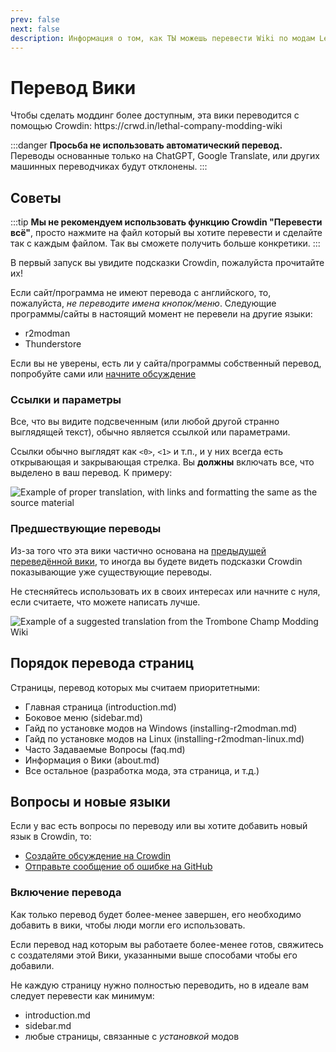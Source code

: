 ```yaml
---
prev: false
next: false
description: Информация о том, как ТЫ можешь перевести Wiki по модам Lethal Company на свой язык.
---
```


# Перевод Вики

Чтобы сделать моддинг более доступным, эта вики переводится с помощью Crowdin: https\://crwd.in/lethal-company-modding-wiki

:::danger
**Просьба не использовать автоматический перевод.**
Переводы основанные только на ChatGPT, Google Translate, или других машинных переводчиках будут отклонены.
:::

## Советы

:::tip
**Мы не рекомендуем использовать функцию Crowdin "Перевести всё"**, просто нажмите на файл который вы хотите перевести и сделайте так с каждым файлом. Так вы сможете получить больше конкретики.
:::

В первый запуск вы увидите подсказки Crowdin, пожалуйста прочитайте их!

Если сайт/программа не имеют перевода с английского, то, пожалуйста, _не переводите имена кнопок/меню_. Следующие программы/сайты в настоящий момент не перевели на другие языки:

- r2modman
- Thunderstore

Если вы не уверены, есть ли у сайта/программы собственный перевод, попробуйте сами или [начните обсуждение](#questions-and-new-languages)

### Ссылки и параметры

Все, что вы видите подсвеченным (или любой другой странно выглядящей текст), обычно является ссылкой или параметрами.

Ссылки обычно выглядят как `<0>`, `<1>` и т.п., и у них всегда есть открывающая и закрывающая стрелка. Вы **должны** включать все, что выделено в ваш перевод. К примеру:

![Example of proper translation, with links and formatting the same as the source material](/images/translating-the-wiki/dutchformattingexample.png)

### Предшествующие переводы

Из-за того что эта вики частично основана на [предыдущей переведённой вики](https://trombone.wiki), то иногда вы будете видеть подсказки Crowdin показывающие уже существующие переводы.

Не стесняйтесь использовать их в своих интересах или начните с нуля, если считаете, что можете написать лучше.

![Example of a suggested translation from the Trombone Champ Modding Wiki](/images/translating-the-wiki/suggestions.png)

## Порядок перевода страниц

Страницы, перевод которых мы считаем приоритетными:

- Главная страница (introduction.md)
- Боковое меню (sidebar.md)
- Гайд по установке модов на Windows (installing-r2modman.md)
- Гайд по установке модов на Linux (installing-r2modman-linux.md)
- Часто Задаваемые Вопросы (faq.md)
- Информация о Вики (about.md)
- Все остальное (разработка мода, эта страница, и т.д.)

## Вопросы и новые языки

Если у вас есть вопросы по переводу или вы хотите добавить новый язык в Crowdin, то:

- [Создайте обсуждение на Crowdin](https://crowdin.com/project/lethal-company-modding-wiki/discussions)
- [Отправьте сообщение об ошибке на GitHub](https://github.com/LethalCompany/ModdingWiki/issues)

### Включение перевода

Как только перевод будет более-менее завершен, его необходимо добавить в вики, чтобы люди могли его использовать.

Если перевод над которым вы работаете более-менее готов, свяжитесь с создателями этой Вики, указанными выше способами чтобы его добавили.

Не каждую страницу нужно полностью переводить, но в идеале вам следует перевести как минимум:

- introduction.md
- sidebar.md
- любые страницы, связанные с _установкой_ модов
